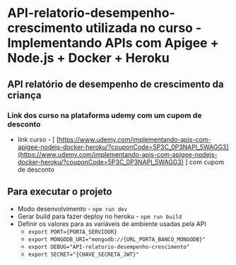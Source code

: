 # API-relatorio-desempenho-crescimento utilizada no curso - Implementando APIs com Apigee + Node.js + Docker + Heroku

## API relatório de desempenho de crescimento da criança

### Link dos curso na plataforma udemy com um cupom de desconto
- link curso - \[ [https://www.udemy.com/implementando-apis-com-apigee-nodejs-docker-heroku/?couponCode=5P3C_0P3NAPI_5WAGG3](https://www.udemy.com/implementando-apis-com-apigee-nodejs-docker-heroku/?couponCode=5P3C_0P3NAPI_5WAGG3) \] com cupom de desconto

## Para executar o projeto
- Modo desenvolvimento - `npm run dev`
- Gerar build para fazer deploy no heroku - `npm run build`
- Definir os valores para as variáveis de ambiente usadas pela API  
    - `export PORT={PORTA_SERVIDOR}`
    - `export MONGODB_URI="mongodb://{URL_PORTA_BANCO_MONGODB}"`
    - `export DEBUG="API-relatorio-desempenho-crescimento"`
    - `export SECRET="{CHAVE_SECRETA_JWT}"`